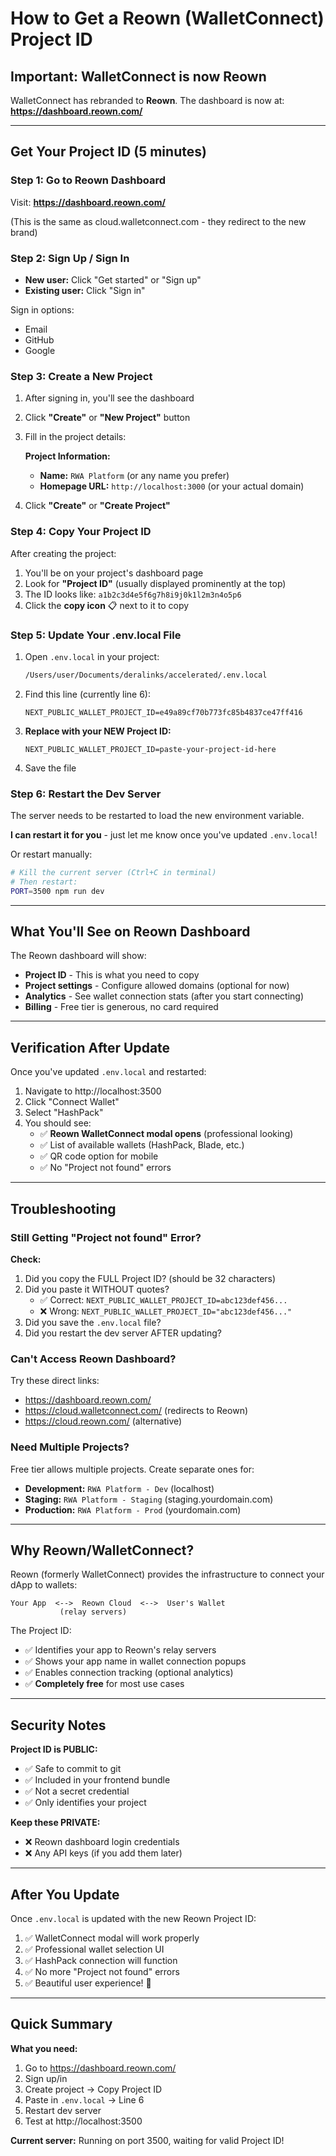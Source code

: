 # How to Get a Reown (WalletConnect) Project ID

## Important: WalletConnect is now Reown

WalletConnect has rebranded to **Reown**. The dashboard is now at:
**https://dashboard.reown.com/**

---

## Get Your Project ID (5 minutes)

### Step 1: Go to Reown Dashboard

Visit: **https://dashboard.reown.com/**

(This is the same as cloud.walletconnect.com - they redirect to the new brand)

### Step 2: Sign Up / Sign In

- **New user:** Click "Get started" or "Sign up"
- **Existing user:** Click "Sign in"

Sign in options:
- Email
- GitHub
- Google

### Step 3: Create a New Project

1. After signing in, you'll see the dashboard
2. Click **"Create"** or **"New Project"** button
3. Fill in the project details:

   **Project Information:**
   - **Name:** `RWA Platform` (or any name you prefer)
   - **Homepage URL:** `http://localhost:3000` (or your actual domain)

4. Click **"Create"** or **"Create Project"**

### Step 4: Copy Your Project ID

After creating the project:

1. You'll be on your project's dashboard page
2. Look for **"Project ID"** (usually displayed prominently at the top)
3. The ID looks like: `a1b2c3d4e5f6g7h8i9j0k1l2m3n4o5p6`
4. Click the **copy icon** 📋 next to it to copy

### Step 5: Update Your .env.local File

1. Open `.env.local` in your project:
   ```bash
   /Users/user/Documents/deralinks/accelerated/.env.local
   ```

2. Find this line (currently line 6):
   ```env
   NEXT_PUBLIC_WALLET_PROJECT_ID=e49a89cf70b773fc85b4837ce47ff416
   ```

3. **Replace with your NEW Project ID:**
   ```env
   NEXT_PUBLIC_WALLET_PROJECT_ID=paste-your-project-id-here
   ```

4. Save the file

### Step 6: Restart the Dev Server

The server needs to be restarted to load the new environment variable.

**I can restart it for you** - just let me know once you've updated `.env.local`!

Or restart manually:
```bash
# Kill the current server (Ctrl+C in terminal)
# Then restart:
PORT=3500 npm run dev
```

---

## What You'll See on Reown Dashboard

The Reown dashboard will show:

- **Project ID** - This is what you need to copy
- **Project settings** - Configure allowed domains (optional for now)
- **Analytics** - See wallet connection stats (after you start connecting)
- **Billing** - Free tier is generous, no card required

---

## Verification After Update

Once you've updated `.env.local` and restarted:

1. Navigate to http://localhost:3500
2. Click "Connect Wallet"
3. Select "HashPack"
4. You should see:
   - ✅ **Reown WalletConnect modal opens** (professional looking)
   - ✅ List of available wallets (HashPack, Blade, etc.)
   - ✅ QR code option for mobile
   - ✅ No "Project not found" errors

---

## Troubleshooting

### Still Getting "Project not found" Error?

**Check:**
1. Did you copy the FULL Project ID? (should be 32 characters)
2. Did you paste it WITHOUT quotes?
   - ✅ Correct: `NEXT_PUBLIC_WALLET_PROJECT_ID=abc123def456...`
   - ❌ Wrong: `NEXT_PUBLIC_WALLET_PROJECT_ID="abc123def456..."`
3. Did you save the `.env.local` file?
4. Did you restart the dev server AFTER updating?

### Can't Access Reown Dashboard?

Try these direct links:
- https://dashboard.reown.com/
- https://cloud.walletconnect.com/ (redirects to Reown)
- https://cloud.reown.com/ (alternative)

### Need Multiple Projects?

Free tier allows multiple projects. Create separate ones for:
- **Development:** `RWA Platform - Dev` (localhost)
- **Staging:** `RWA Platform - Staging` (staging.yourdomain.com)
- **Production:** `RWA Platform - Prod` (yourdomain.com)

---

## Why Reown/WalletConnect?

Reown (formerly WalletConnect) provides the infrastructure to connect your dApp to wallets:

```
Your App  <-->  Reown Cloud  <-->  User's Wallet
           (relay servers)
```

The Project ID:
- ✅ Identifies your app to Reown's relay servers
- ✅ Shows your app name in wallet connection popups
- ✅ Enables connection tracking (optional analytics)
- ✅ **Completely free** for most use cases

---

## Security Notes

**Project ID is PUBLIC:**
- ✅ Safe to commit to git
- ✅ Included in your frontend bundle
- ✅ Not a secret credential
- ✅ Only identifies your project

**Keep these PRIVATE:**
- ❌ Reown dashboard login credentials
- ❌ Any API keys (if you add them later)

---

## After You Update

Once `.env.local` is updated with the new Reown Project ID:

1. ✅ WalletConnect modal will work properly
2. ✅ Professional wallet selection UI
3. ✅ HashPack connection will function
4. ✅ No more "Project not found" errors
5. ✅ Beautiful user experience! 🎉

---

## Quick Summary

**What you need:**
1. Go to https://dashboard.reown.com/
2. Sign up/in
3. Create project → Copy Project ID
4. Paste in `.env.local` → Line 6
5. Restart dev server
6. Test at http://localhost:3500

**Current server:** Running on port 3500, waiting for valid Project ID!
